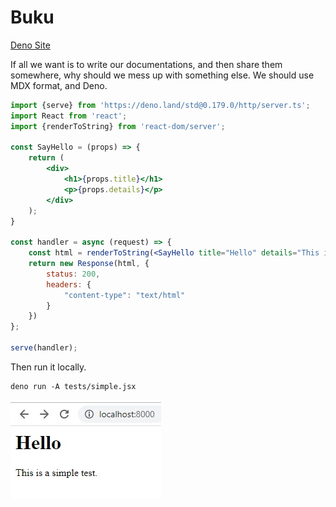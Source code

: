 # Buku

[Deno Site](https://adilima-buku.deno.dev/)

If all we want is to write our documentations, and then share them somewhere,
why should we mess up with something else. We should use MDX format, and Deno.

```jsx
import {serve} from 'https://deno.land/std@0.179.0/http/server.ts';
import React from 'react';
import {renderToString} from 'react-dom/server';

const SayHello = (props) => {
    return (
        <div>
            <h1>{props.title}</h1>
            <p>{props.details}</p>
        </div>
    );
}

const handler = async (request) => {
    const html = renderToString(<SayHello title="Hello" details="This is a simple test." />);
    return new Response(html, {
        status: 200,
        headers: {
            "content-type": "text/html"
        }
    })
};

serve(handler);
```

Then run it locally.

```console
deno run -A tests/simple.jsx
```

![Screenshot](images/simple-1.jpg)


